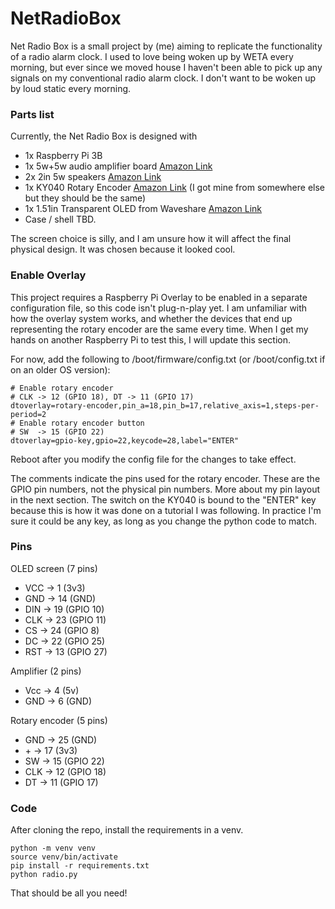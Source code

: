 # NetRadioBox
Net Radio Box is a small project by (me) aiming to replicate the functionality of a radio alarm clock.
I used to love being woken up by WETA every morning, but ever since we moved house I haven't been able to pick up any signals on my conventional radio alarm clock. I don't want to be woken up by loud static every morning.

### Parts list

Currently, the Net Radio Box is designed with
  - 1x Raspberry Pi 3B
  - 1x 5w+5w audio amplifier board [Amazon Link](https://www.amazon.com/Amplifier-DROK-PAM8406-Digital-Channel/dp/B077MKQJW2)
  - 2x 2in 5w speakers [Amazon Link](https://www.amazon.com/dp/B081169PC5)
  - 1x KY040 Rotary Encoder [Amazon Link](https://www.amazon.com/Cylewet-Encoder-15%C3%9716-5-Arduino-CYT1062/dp/B06XQTHDRR) (I got mine from somewhere else but they should be the same)
  - 1x 1.51in Transparent OLED from Waveshare [Amazon Link](https://www.amazon.com/Raspberry-1-51-Transparent-OLED-Interfaces/dp/B0B9L41TLK/)
  - Case / shell TBD.

The screen choice is silly, and I am unsure how it will affect the final physical design. It was chosen because it looked cool.

### Enable Overlay

This project requires a Raspberry Pi Overlay to be enabled in a separate configuration file, so this code isn't plug-n-play yet. I am unfamiliar with how the overlay system works, and whether the devices that end up representing the rotary encoder are the same every time. When I get my hands on another Raspberry Pi to test this, I will update this section.

For now, add the following to /boot/firmware/config.txt (or /boot/config.txt if on an older OS version):
```
# Enable rotary encoder
# CLK -> 12 (GPIO 18), DT -> 11 (GPIO 17)
dtoverlay=rotary-encoder,pin_a=18,pin_b=17,relative_axis=1,steps-per-period=2
# Enable rotary encoder button
# SW  -> 15 (GPIO 22)
dtoverlay=gpio-key,gpio=22,keycode=28,label="ENTER"
```
Reboot after you modify the config file for the changes to take effect.

The comments indicate the pins used for the rotary encoder. These are the GPIO pin numbers, not the physical pin numbers. More about my pin layout in the next section.
The switch on the KY040 is bound to the "ENTER" key because this is how it was done on a tutorial I was following. In practice I'm sure it could be any key, as long as you change the python code to match.

### Pins
OLED screen (7 pins)
  - VCC -> 1 (3v3)
  - GND -> 14 (GND)
  - DIN -> 19 (GPIO 10)
  - CLK -> 23 (GPIO 11)
  - CS  -> 24 (GPIO 8)
  - DC  -> 22 (GPIO 25)
  - RST -> 13 (GPIO 27)

Amplifier (2 pins)
  - Vcc -> 4 (5v)
  - GND -> 6 (GND)

Rotary encoder (5 pins)
  - GND -> 25 (GND)
  -  \+  -> 17 (3v3)
  - SW  -> 15 (GPIO 22)
  - CLK -> 12 (GPIO 18)
  - DT  -> 11 (GPIO 17)

### Code
After cloning the repo, install the requirements in a venv. 
```
python -m venv venv
source venv/bin/activate
pip install -r requirements.txt
python radio.py
```

That should be all you need!
